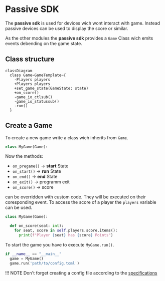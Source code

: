 # Passive SDK

The **passive sdk** is used for devices wich wont interact with game. Instead passive devices can be used to display the score or similar.

As the other modules the **passive sdk** provides a `Game` Class wich emits events debending on the game state.

## Class structure

```mermaid
classDiagram
  class Game~GameTemplate~{
    -Players players
    +Players players
    +set_game_state(GameState: state)
    +on_score()
    -game_io_ctlsub()
    -game_io_statussub()
    -run()
  }
```

## Create a Game

To create a new game write a class wich inherits from `Game`.

```python
class MyGame(Game):
```

Now the methods:

 - `on_pregame()` -> **start** State
 - `on_start()`   -> **run** State
 - `on_end()`     -> **end** State
 - `on_exit()`    -> programm exit
 - `on_score()`   -> score

can be overridden with custom code. They will be executed on their coresponding event. To access the score of a player the `players` variable can be used.

```python
class MyGame(Game):

  def on_score(seat: int):
    for seat, score in self.players.score.items():
      print(f"Player {seat} has {score} Points")
```

To start the game you have to execute `MyGame.run()`.

```python
if __name__ == "__main__"
  game = MyGame()
  game.run('path/to/config.toml')
```

!!! NOTE
    Don't forget creating a config file according to the [specifications](../gamecontrol-sdk/config-file.md)